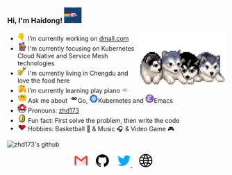 ### Hi, I'm Haidong! <img alt="GIF" src="https://github.com/zhd173/zhd173/blob/master/assets/nyancat.gif?raw=1" width="40vw" />

<img align="right" alt="GIF" src="https://github.com/zhd173/zhd173/blob/master/assets/husky.gif?raw=1" width="200vw" />

- <img alt="GIF" src="https://github.com/zhd173/zhd173/blob/master/assets/wave.gif?raw=1" width="20vw" /> I’m currently working on [dmall.com](https://www.dmall.com/)
- <img alt="GIF" src="https://github.com/zhd173/zhd173/blob/master/assets/gandalf_parrot.gif?raw=1" width="20vw" /> I'm currently focusing on Kubernetes Cloud Native and Service Mesh technologies
- <img alt="GIF" src="https://github.com/zhd173/zhd173/blob/master/assets/headbang.gif?raw=1" width="20vw" /> I'm currently living in Chengdu and love the food here 
- <img alt="GIF" src="https://github.com/zhd173/zhd173/blob/master/assets/hmm.gif?raw=1" width="20vw" /> I’m currently learning play piano <img alt="GIF" src="https://github.com/zhd173/zhd173/blob/master/assets/piano.gif?raw=1" width="20vw" />
- <img alt="GIF" src="https://github.com/zhd173/zhd173/blob/master/assets/happy.gif?raw=1" width="20vw" /> Ask me about <img alt="GIF" src="https://github.com/zhd173/zhd173/blob/master/assets/go.png?raw=1" width="20vw" />Go, <img alt="GIF" src="https://github.com/zhd173/zhd173/blob/master/assets/kubernetes.png?raw=1" width="20vw" />Kubernetes and <img alt="GIF" src="https://github.com/zhd173/zhd173/blob/master/assets/emacs.png?raw=1" width="20vw" />Emacs
- <img alt="GIF" src="https://github.com/zhd173/zhd173/blob/master/assets/powerup.gif?raw=1" width="20vw" /> Pronouns: [zhd173](https://github.com/zhd173/)
- <img alt="GIF" src="https://github.com/zhd173/zhd173/blob/master/assets/coin.gif?raw=1" width="20vw" /> Fun fact: First solve the problem, then write the code
- <img alt="GIF" src="https://github.com/zhd173/zhd173/blob/master/assets/heart.gif?raw=1" width="20vw" /> Hobbies: Basketball 🏀 & Music 🎧 & Video Game 🎮


![zhd173's github](https://github-readme-stats.vercel.app/api?username=zhd173&show_icons=true&hide_border=true)

<p align="center">
 <a href="mailto:haidongdev@gmail.com"><img src="https://github.com/zhd173/zhd173/blob/master/assets/gmail.svg" width="30px" alt="mail"></a> &nbsp; &nbsp;
   <a href="https://github.com/zhd173"><img src="https://github.com/zhd173/zhd173/blob/master/assets/github.svg" width="30px" alt="mail"></a> &nbsp; &nbsp;
  <a href="https://twitter.com/zhd173"><img src="https://github.com/zhd173/zhd173/blob/master/assets/twitter.svg" width="30px" alt="Twitter">     </a> &nbsp; &nbsp;
  <a href="https://zhd173.github.io"><img src="https://github.com/zhd173/zhd173/blob/master/assets/site.svg" width="30px" alt="site"></a> &nbsp; &nbsp;
</p>
